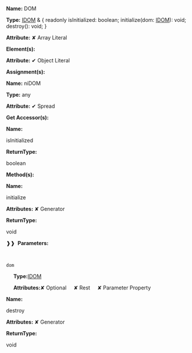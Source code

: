 **Name:** DOM

**Type:** [IDOM](https://gitbook-18.gitbook.io/au//runtime/dom/interfaces/idom) & {
readonly isInitialized: boolean;
initialize(dom: [IDOM](https://gitbook-18.gitbook.io/au//runtime/dom/interfaces/idom)): void;
destroy(): void;
}

**Attribute:** ✘ Array Literal

**Element(s):**

**Attribute:** ✔ Object Literal

**Assignment(s):**

**Name:** niDOM

**Type:** any

**Attribute:** ✔ Spread

**Get Accessor(s):**

**Name:**

isInitialized

**ReturnType:**

boolean

**Method(s):**

**Name:**

initialize

**Attributes:** ✘ Generator

**ReturnType:**

void

❱❱&nbsp;&nbsp;**Parameters:**

&nbsp;&nbsp;&nbsp;&nbsp;&nbsp;
```
dom
```

&nbsp;&nbsp;&nbsp;&nbsp;&nbsp;**Type:**[IDOM](https://gitbook-18.gitbook.io/au//runtime/dom/interfaces/idom)

&nbsp;&nbsp;&nbsp;&nbsp;&nbsp;**Attributes:**✘ Optional&nbsp;&nbsp;&nbsp;&nbsp;&nbsp;✘ Rest&nbsp;&nbsp;&nbsp;&nbsp;&nbsp;✘ Parameter Property

**Name:**

destroy

**Attributes:** ✘ Generator

**ReturnType:**

void

